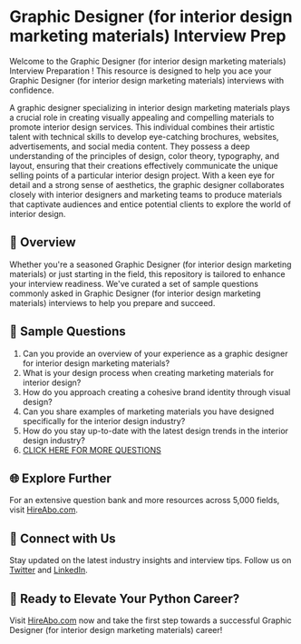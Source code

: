 # Graphic Designer (for interior design marketing materials) Interview Prep

Welcome to the Graphic Designer (for interior design marketing materials) Interview Preparation ! This resource is designed to help you ace your Graphic Designer (for interior design marketing materials) interviews with confidence.

A graphic designer specializing in interior design marketing materials plays a crucial role in creating visually appealing and compelling materials to promote interior design services. This individual combines their artistic talent with technical skills to develop eye-catching brochures, websites, advertisements, and social media content. They possess a deep understanding of the principles of design, color theory, typography, and layout, ensuring that their creations effectively communicate the unique selling points of a particular interior design project. With a keen eye for detail and a strong sense of aesthetics, the graphic designer collaborates closely with interior designers and marketing teams to produce materials that captivate audiences and entice potential clients to explore the world of interior design.

## 🚀 Overview

Whether you're a seasoned Graphic Designer (for interior design marketing materials) or just starting in the field, this repository is tailored to enhance your interview readiness. We've curated a set of sample questions commonly asked in Graphic Designer (for interior design marketing materials) interviews to help you prepare and succeed.

## 📝 Sample Questions

1. Can you provide an overview of your experience as a graphic designer for interior design marketing materials?
2. What is your design process when creating marketing materials for interior design?
3. How do you approach creating a cohesive brand identity through visual design?
4. Can you share examples of marketing materials you have designed specifically for the interior design industry?
5. How do you stay up-to-date with the latest design trends in the interior design industry?
6. [CLICK HERE FOR MORE QUESTIONS](https://hireabo.com/job/6_2_35/Graphic%20Designer%20for%20interior%20design%20marketing%20materials)

## 🌐 Explore Further

For an extensive question bank and more resources across 5,000 fields, visit [HireAbo.com](https://www.hireabo.com).

## 📱 Connect with Us

Stay updated on the latest industry insights and interview tips. Follow us on [Twitter](https://twitter.com/hireabo) and [LinkedIn](https://www.linkedin.com/in/hire-abo-3609972a8/).

## 🚀 Ready to Elevate Your Python Career?

Visit [HireAbo.com](https://www.hireabo.com) now and take the first step towards a successful Graphic Designer (for interior design marketing materials) career!